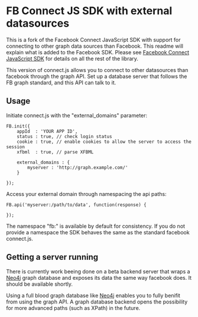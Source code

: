 FB Connect JS SDK with external datasources
===============================

This is a fork of the Facebook Connect JavaScript SDK with support for connecting to other graph data sources than Facebook. This readme will explain what is added to the Facebook SDK. Please see [Facebook Connect JavaScript SDK][Facebook Connect JavaScript SDK] for details on all the rest of the library.

[Facebook Connect JavaScript SDK]: http://github.com/facebook/connect-js "Facebook Connect JavaScript SDK"

This version of connect.js allows you to connect to other datasources than facebook through the graph API. Set up a database server that follows the FB graph standard, and this API can talk to it. 

Usage
-----

Initiate connect.js with the "external_domains" parameter:

    FB.init({
        appId  : 'YOUR APP ID',
        status : true, // check login status
        cookie : true, // enable cookies to allow the server to access the session
        xfbml  : true, // parse XFBML

        external_domains : {
            myserver : 'http://graph.example.com/'
        }

    });

Access your external domain through namespacing the api paths:

    FB.api('myserver:/path/to/data', function(response) {
        
    });

The namespace "fb:" is available by default for consistency. If you do not provide a namespace the SDK behaves the same as the standard facebook connect.js.

Getting a server running
-----

There is currently work beeing done on a beta backend server that wraps a [Neo4j][Neo4j] graph database and exposes its data the same way facebook does. It should be available shortly.

Using a full blood graph database like [Neo4j][Neo4j] enables you to fully benifit from using the graph API. A graph database backend opens the possibility for more advanced paths (such as XPath) in the future.

[Neo4j]: http://neo4j.org "Neo4j"
